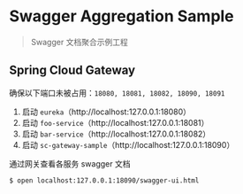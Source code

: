 # Swagger Aggregation Sample

> Swagger 文档聚合示例工程

## Spring Cloud Gateway

确保以下端口未被占用：`18080, 18081, 18082, 18090, 18091 `

1. 启动 `eureka`（http://localhost:127.0.0.1:18080）
2. 启动 `foo-service`（http://localhost:127.0.0.1:18081）
3. 启动 `bar-service`（http://localhost:127.0.0.1:18082）
4. 启动 `sc-gateway-sample`（http://localhost:127.0.0.1:18090）

通过网关查看各服务 swagger 文档

    $ open localhost:127.0.0.1:18090/swagger-ui.html
